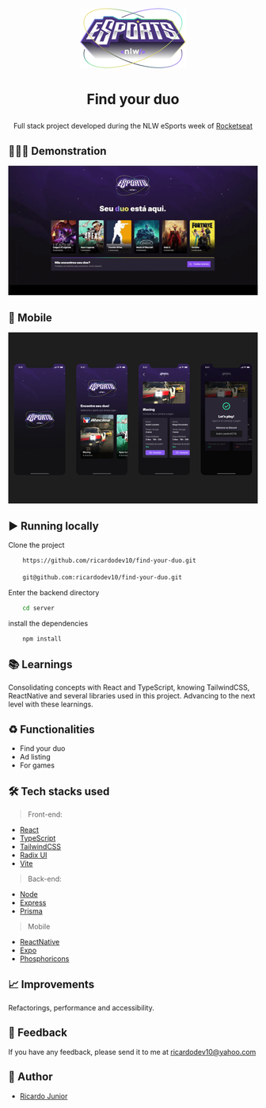 # <p align="center"><img src=".github/find-your-duo-logo.png"></p>

# <p align="center"> Find your duo </p>


<p align="center">Full stack project developed during the NLW eSports week of <a href="https://www.rocketseat.com.br" target="_blank">Rocketseat</a></p>


## 💁🏻‍♂️ Demonstration

<img src=".github/nlw-esports-demonstration.gif" />


## 📱 Mobile

<img src=".github/find-your-duo-mobile.png" />


## ▶️ Running locally

Clone the project

```bash
    https://github.com/ricardodev10/find-your-duo.git

    git@github.com:ricardodev10/find-your-duo.git
```

Enter the backend directory

```bash
    cd server
```

install the dependencies

```bash
    npm install
```


## 📚 Learnings

Consolidating concepts with React and TypeScript, knowing TailwindCSS, ReactNative and several libraries used in this project.
Advancing to the next level with these learnings.


## ♻️ Functionalities

- Find your duo
- Ad listing
- For games


## 🛠 Tech stacks used

> Front-end: 

- [React](https://reactjs.org/)
- [TypeScript](https://www.typescriptlang.org/)
- [TailwindCSS](https://tailwindcss.com/)
- [Radix UI](https://www.radix-ui.com/)
- [Vite](https://vitejs.dev/)

> Back-end: 

- [Node](https://nodejs.org/en/)
- [Express](https://www.npmjs.com/package/express)
- [Prisma](https://www.prisma.io/express)

> Mobile

- [ReactNative](https://reactnative.dev/)
- [Expo](https://expo.dev/)
- [Phosphoricons](https://phosphoricons.com/)


## 📈 Improvements

Refactorings, performance and accessibility.


## 🙂 Feedback

If you have any feedback, please send it to me at ricardodev10@yahoo.com


## 💛 Author

- [Ricardo Junior](https://www.linkedin.com/in/ricardodev10/)